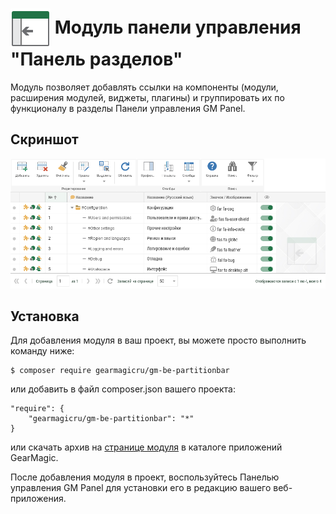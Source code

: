 # <img src="https://raw.githubusercontent.com/gearmagicru/gm-be-partitionbar/refs/heads/master/assets/images/icon.svg" width="64px" height="64px" align="absmiddle"> Модуль панели управления "Панель разделов"

Модуль позволяет добавлять ссылки на компоненты (модули, расширения модулей, виджеты, плагины) и группировать их по функционалу в разделы Панели управления GM Panel.

## Скриншот
<img src="https://github.com/gearmagicru/gm-be-partitionbar/blob/master/assets/help/grid.png?raw=true">

## Установка

Для добавления модуля в ваш проект, вы можете просто выполнить команду ниже:

```
$ composer require gearmagicru/gm-be-partitionbar
```

или добавить в файл composer.json вашего проекта:
```
"require": {
    "gearmagicru/gm-be-partitionbar": "*"
}
```
или скачать архив на [странице модуля](https://apps.gearmagic.ru/component/gm-be-partitionbar) в каталоге приложений GearMagic.

После добавления модуля в проект, воспользуйтесь Панелью управления GM Panel для установки его в редакцию вашего веб-приложения.
